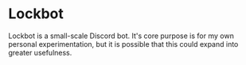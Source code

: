 # Lockbot

Lockbot is a small-scale Discord bot. It's core purpose is for my own personal experimentation, but it is possible that this could expand into greater usefulness.
